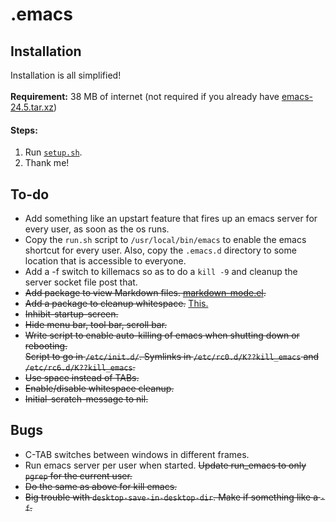 .emacs
======

Installation
------------
Installation is all simplified! <br><br>
**Requirement:** 38 MB of internet (not required if you already have [emacs-24.5.tar.xz](https://ftp.gnu.org/gnu/emacs/emacs-24.5.tar.xz))

#### Steps:
 1. Run [`setup.sh`](./setup.sh).
 2. Thank me!

To-do
--------
 - Add something like an upstart feature that fires up an emacs server for every user, as soon as the os runs.
 - Copy the `run.sh` script to `/usr/local/bin/emacs` to enable the emacs shortcut for every user. Also, copy the `.emacs.d` directory to some location that is accessible to everyone.
 - Add a -f switch to killemacs so as to do a `kill -9` and cleanup the server socket file post that.
 - ~~Add package to view Markdown files. [markdown-mode.el](http://jblevins.org/projects/markdown-mode/markdown-mode.el).~~
 - ~~Add a package to cleanup whitespace.~~ [This.](http://www.gnu.org/software/emacs/manual/html_node/emacs/Useless-Whitespace.html)
 - ~~Inhibit-startup-screen.~~
 - ~~Hide menu bar, tool bar, scroll bar.~~
 - ~~Write script to enable auto-killing of emacs when shutting down or rebooting.
     <br>Script to go in `/etc/init.d/`. Symlinks in `/etc/rc0.d/K??kill_emacs` and `/etc/rc6.d/K??kill_emacs`.~~
 - ~~Use space instead of TABs.~~
 - ~~Enable/disable whitespace cleanup.~~
 - ~~Initial-scratch-message to nil.~~

Bugs
----
- C-TAB switches between windows in different frames.
- Run emacs server per user when started. ~~Update run_emacs to only `pgrep` for the current user.~~
- ~~Do the same as above for kill emacs.~~
- ~~Big trouble with `desktop-save-in-desktop-dir`. Make if something like a `-f`.~~
